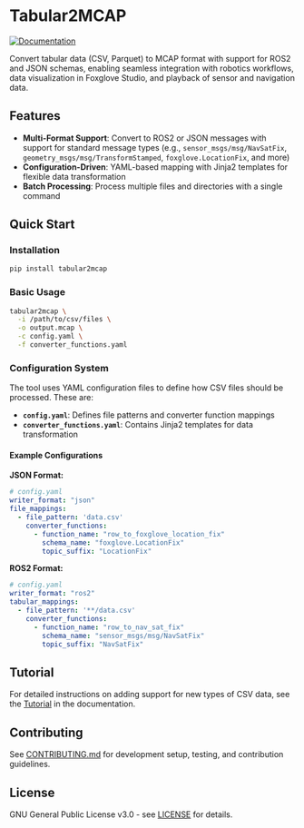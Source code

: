 # Tabular2MCAP

[![Documentation](https://img.shields.io/badge/docs-mkdocs-blue)](https://alloyrobotics.github.io/tabular2mcap/)

Convert tabular data (CSV, Parquet) to MCAP format with support for ROS2 and JSON schemas, enabling seamless integration with robotics workflows, data visualization in Foxglove Studio, and playback of sensor and navigation data.

## Features

- **Multi-Format Support**: Convert to ROS2 or JSON messages with support for standard message types (e.g., `sensor_msgs/msg/NavSatFix`, `geometry_msgs/msg/TransformStamped`, `foxglove.LocationFix`, and more)
- **Configuration-Driven**: YAML-based mapping with Jinja2 templates for flexible data transformation
- **Batch Processing**: Process multiple files and directories with a single command

## Quick Start

### Installation

```bash
pip install tabular2mcap
```

### Basic Usage

```bash
tabular2mcap \
  -i /path/to/csv/files \
  -o output.mcap \
  -c config.yaml \
  -f converter_functions.yaml
```

### Configuration System

The tool uses YAML configuration files to define how CSV files should be processed. These are:

- **`config.yaml`**: Defines file patterns and converter function mappings
- **`converter_functions.yaml`**: Contains Jinja2 templates for data transformation

#### Example Configurations

**JSON Format:**
```yaml
# config.yaml
writer_format: "json"
file_mappings:
  - file_pattern: 'data.csv'
    converter_functions:
      - function_name: "row_to_foxglove_location_fix"
        schema_name: "foxglove.LocationFix"
        topic_suffix: "LocationFix"
```

**ROS2 Format:**
```yaml
# config.yaml
writer_format: "ros2"
tabular_mappings:
  - file_pattern: '**/data.csv'
    converter_functions:
      - function_name: "row_to_nav_sat_fix"
        schema_name: "sensor_msgs/msg/NavSatFix"
        topic_suffix: "NavSatFix"
```


## Tutorial

For detailed instructions on adding support for new types of CSV data, see the [Tutorial](https://alloyrobotics.github.io/tabular2mcap/tutorial/) in the documentation.

## Contributing

See [CONTRIBUTING.md](CONTRIBUTING.md) for development setup, testing, and contribution guidelines.

## License

GNU General Public License v3.0 - see [LICENSE](LICENSE) for details.
